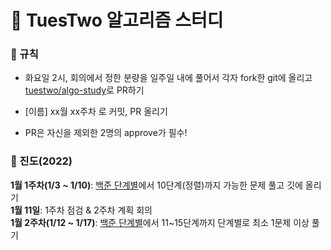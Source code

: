 # :crystal_ball: TuesTwo 알고리즘 스터디



### :loudspeaker: 규칙

- 화요일 2시, 회의에서 정한 분량을 일주일 내에 풀어서 각자 fork한 git에 올리고 [tuestwo/algo-study](https://github.com/tuestwo/algo-study)로 PR하기

- [이름] xx월 xx주차 로 커밋, PR 올리기

- PR은 자신을 제외한 2명의 approve가 필수!



### :calendar: 진도(2022)

**1월 1주차(1/3 ~ 1/10)**: [백준 단계별](https://www.acmicpc.net/step)에서 10단계(정렬)까지 가능한 문제 풀고 깃에 올리기<br> 
**1월 11일**: 1주차 점검 & 2주차 계획 회의<br>
**1월 2주차(1/12 ~ 1/17)**: [백준 단계별](https://www.acmicpc.net/step)에서 11~15단계까지 단계별로 최소 1문제 이상 풀기<br>
